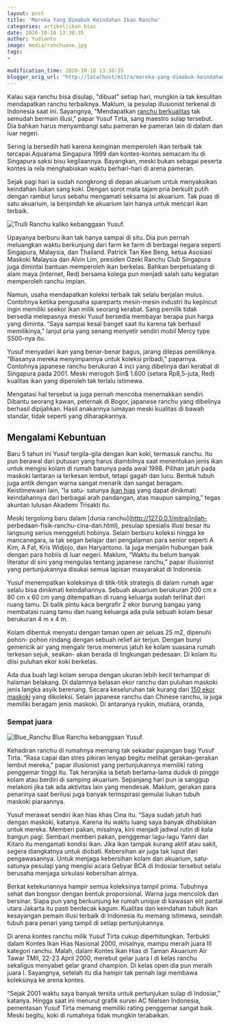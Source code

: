 ```yaml
---
layout: post
title: 'Mereka Yang Dimabuk Keindahan Ikan Ranchu'
categories: artikel|ikan hias
date: 2020-10-18 13:38:35
author: Yudianto
image: media/ranchuone.jpg
tags:
- 

modification_time: 2020-10-18 13:38:35
blogger_orig_url: "http://localhost/mitra/mereka-yang-dimabuk-keindahan-ikan.html"
---
```


Kalau saja ranchu bisa disulap, "dibuat" setiap hari, mungkin ia tak kesulitan
mendapatkan ranchu terbaiknya. Maklum, ia pesulap illusionist terkenal di
Indonesia saat ini. Sayangnya, "Mendapatkan [ranchu
berkualitas](http://127.0.0.1/mitra/beda-kepala-naga-dan-ranchu-lion.html) tak
semudah bermain illusi," papar Yusuf Tirta, sang maestro sulap tersebut. Dia
bahkan harus menyambangi satu pameran ke pameran lain di dalam dan luar
negeri.

Sering ia bersedih hati karena keinginan memperoleh ikan terbaik tak
tercapai.Aquarama Singapura 1999 dan kontes-kontes semacam itu di Singapura
saksi bisu kegilaannya. Bayangkan, meski bukan sebagai peserta kontes ia rela
menghabiskan waktu berhari-hari di arena pameran.

Sejak pagi hari ia sudah nongkrong di depan akuarium untuk menyaksikan
keindahan liukan sang koki. Dengan sorot mata tajam pria berkulit putih dengan
rambut lurus sebahu mengamati seksama isi akuarium. Tak puas di satu akuarium,
ia berpindah ke akuarium lain hanya untuk mencari ikan terbaik.

![Trulli](https://lh3.googleusercontent.com/-_QfK_UvMTf4/X4xDrgl7z_I/AAAAAAAABg8/g61Ygx0Y3fYofQImcNxFuqqFJXY6BZIWgCLcBGAsYHQ/h120/ranchu.jpg)
Ranchu kaliko kebanggaan Yusuf.

Upayanya berburu ikan tak hanya sampai di situ. Dia pun pernah meluangkan
waktu berkunjung dari farm ke farm di berbagai negara seperti Singapura,
Malaysia, dan Thailand. Patrick Tan Kee Beng, ketua Asosiasi Maskoki Malaysia
dan Alvin Lim, presiden Ozeki Ranchu Club Singapura juga dimintai bantuan
memperoleh ikan berkelas. Bahkan berpetualang di alam maya (internet, Red)
bersama kolega pun menjadi salah satu kegiatan memperoleh ranchu impian.

Namun, usaha mendapatkan koleksi terbaik tak selalu berjalan mulus. Contohnya
ketika pengusaha spareparts mesin-mesin industri itu kepincut ingin memiliki
seekor ikan milik seorang kerabat. Sang pemilik tidak bersedia melepasnya
meski Yusuf bersedia membayar berapa pun harga yang diminta. “Saya sampai
kesal banget saat itu karena tak berhasil memilikinya,” lanjut pria yang
senang menyetir sendiri mobil Mercy type S500-nya itu.

Yusuf menyadari ikan yang benar-benar bagus, jarang dilepas pemiliknya.
“Biasanya mereka menyimpannya untuk koleksi pribadi,” paparnya. Contohnya
japanese ranchu berukuran 4 inci yang dibelinya dari kerabat di Singapura pada
2001. Meski merogoh Sin$ 1.600 (setara Rp8,5-juta, Red) kualitas ikan yang
diperoleh tak terlalu istimewa.

Mengatasi hal tersebut ia juga pernah mencoba menernakkan sendiri. Dibantu
seorang kawan, peternak di Bogor, japanese ranchu yang dibelinya berhasil
dipijahkan. Hasil anakannya lumayan meski kualitas di bawah standar, tidak
seperti yang diharapkannya.

## Mengalami Kebuntuan

Baru 5 tahun ini Yusuf tergila-gila dengan ikan koki, termasuk ranchu. Itu pun
berawal dari putusan yang harus diambilnya saat menentukan jenis ikan untuk
mengisi kolam di rumah barunya pada awal 1998. Pilihan jatuh pada maskoki
lantaran ia terkesan lembut, tetapi gagah dan lucu. Bentuk tubuh juga antik
dengan warna sangat menarik dan sangat beragam. Keistimewaan lain, “Ia satu-
satunya [ikan hias](http://127.0.0.1/mitra/ikan-hias "ikan hias") yang dapat
dinikmati keindahannya dari berbagai arah pandangan, atas maupun samping,”
tegas akuntan lulusan Akademi Trisakti itu.

Meski tergolong baru dalam [dunia ranchu](http://127.0.0.1/mitra/inilah-
perbedaan-fisik-ranchu-cina-dan.html), pesulap spesialis illusi besar itu
langsung serius menggeluti hobinya. Selain berburu koleksi hingga ke
mancanegara, ia tak segan belajar dari pengalaman para senior seperti A Kim, A
Fat, Kris Widjojo, dan Haryantono. Ia juga menjalin hubungan baik dengan para
hobiis di luar negeri. Maklum, “Waktu itu belum banyak literatur di sini yang
mengulas tentang japanese ranchu,” papar illusionist yang pertunjukannya
disukai semua lapisan masyarakat di Indonesia.

Yusuf menempatkan koleksinya di titik-titik strategis di dalam rumah agar
selalu bisa dinikmati keindahannya. Sebuah akuarium berukuran 200 cm x 80 cm x
60 cm yang ditempatkan di ruang keluarga sudah terlihat dari ruang tamu. Di
balik pintu kaca bergrafir 2 ekor burung bangau yang membatasi ruang tamu dan
ruang keluarga ada pula sebuah kolam besar berukuran 4 m x 4 m.

Kolam dibentuk menyatu dengan taman open air seluas 25 m2, dipenuhi pohon-
pohon rindang dengan sebuah relief air terjun. Dengan bunyi gemericik air yang
mengalir terus menerus jatuh ke kolam suasana rumah terkesan sejuk, seakan-
akan berada di lingkungan pedesaan. Di kolam itu diisi puluhan ekor koki
berkelas.

Ada dua buah lagi kolam serupa dengan ukuran lebih kecil terhampar di halaman
belakang. Di dalamnya belasan ekor ranchu dan puluhan maskoki jenis langka
asyik berenang. Secara keseluruhan tak kurang dari [150 ekor
maskoki](http://127.0.0.1/mitra/ranchu-thailand-dan-china-rebut-pasar.html)
yang dikoleksi. Selain japanese ranchu dan Chinese ranchu, ia juga memiliki
beragam jenis maskoki. Di antaranya ryukin, mutiara, oranda,

### Sempat juara

![Blue_Ranchu](https://lh3.googleusercontent.com/-VKAUAxEI1hA/X4xEOzlrWGI/AAAAAAAABhE/KQvvqQBaQDoxdHfmmK0hJYaPO6s8bsBSgCLcBGAsYHQ/h120/Blue_Ranchu.jpg)
Blue Ranchu kebanggaan Yusuf.

Kehadiran ranchu di rumahnya memang tak sekadar pajangan bagi Yusuf Tirta.
“Rasa capai dan stres pikiran lenyap begitu melihat gerakan-gerakan lembut
mereka,” papar illusionist yang pertunjukannya memiliki rating penggemar
tinggi itu. Tak heranjika ia betah berlama-lama duduk di pinggir kolam atau
berdiri di samping akuarium. Sepanjang hari pun ia sanggup melakoni jika tak
ada aktivitas lain yang mendesak. Maklum, gerakan para penarinya saat berilusi
juga banyak terinspirasi gemulai liukan tubuh maskoki piaraannya.

Yusuf merawat sendiri ikan hias khas Cina itu. “Saya sudah jatuh hati dengan
maskoki, katanya. Karena itu waktu luang saya banyak dihabiskan untuk mereka.
Memberi pakan, misalnya, kini menjadi jadwal rutin di kala bangun pagi.
Sembari memberi pakan, penggemar lagu-lagu Yanni dan Kitaro itu mengamati
kondisi ikan. Jika ikan tampak kurang aktif atau sakit, segera diangkatnya
untuk diobati. Kebersihan air juga tak luput dari pengawasannya. Untuk menjaga
kebersihan kolam dan akuarium, satu-satunya pesulap yang mengisi acara Gebyar
BCA di Indosiar tersebut selalu berusaha menjaga sirkulasi kebersihan airnya.

Berkat ketekunannya hampir semua koleksinya tampil prima. Tubuhnya sehat dan
bongsor dengan bentuk proporsional. Warna juga mencolok dan bersinar. Siapa
pun yang berkunjung ke rumah unique di kawasan elit pantai utara Jakarta itu
pasti berdecak kagum. Kualitas dan keindahan tubuh ikan kesayangan pemain
illusi terbaik di Indonesia itu memang istimewa, seindah tubuh para penari
yang tampil di setiap pertunjukannya.

Di arena kontes ranchu milik Yusuf Tirta cukup diperhitungkan. Terbukti dalam
Kontes Ikan Hias Nasional 2000, misalnya, mampu meraih juara III kategori
ranchu. Malah, dalam Kontes Ikan Hias di Taman Akuarium Air Tawar TMII, 22-23
April 2000, merebut gelar juara I di kelas ranchu sekaligus menyabet gelar
grand champion. Di kelas open dia pun meraih juara I. Sayangnya, setelah itu
dia hampir tak pernah lagi membawa koleksinya ke arena kontes.

“Sejak 2001 waktu saya banyak tersita untuk pertunjukan sulap di Indosiar,”
katanya. Hingga saat ini menurut grafik survei AC Nielsen Indonesia,
pementasan Yusuf Tirta memang memiliki rating penggemar sangat baik. Meski
begitu, koki di rumahnya tidak mungkin terabaikan.


